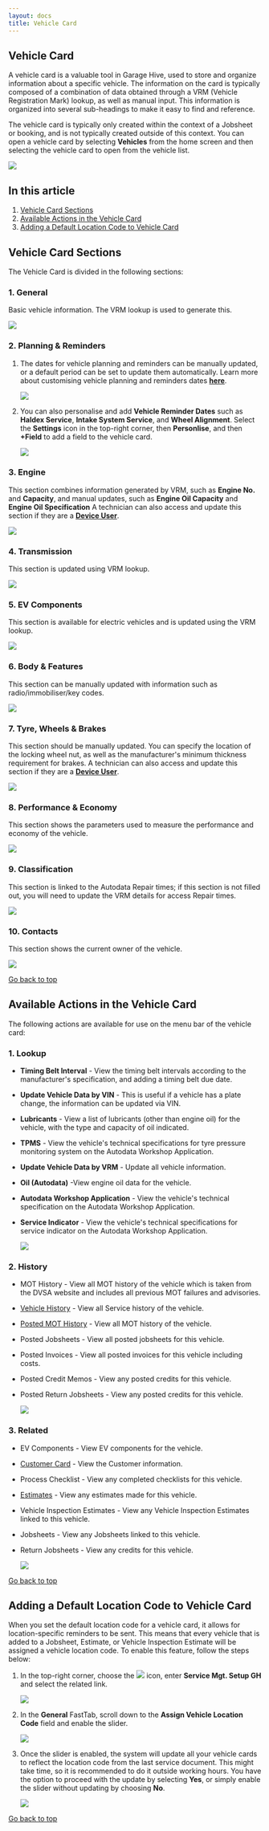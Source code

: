 ```yaml
---
layout: docs
title: Vehicle Card
---
```


<a name="top"></a>

## Vehicle Card
A vehicle card is a valuable tool in Garage Hive, used to store and organize information about a specific vehicle. The information on the card is typically composed of a combination of data obtained through a VRM (Vehicle Registration Mark) lookup, as well as manual input. This information is organized into several sub-headings to make it easy to find and reference. 

The vehicle card is typically only created within the context of a Jobsheet or booking, and is not typically created outside of this context.
You can open a vehicle card by selecting **Vehicles** from the home screen and then selecting the vehicle card to open from the vehicle list.

   ![](media/garagehive-vehicle-card0.png)

## In this article
1. [Vehicle Card Sections](#vehicle-card-sections)
2. [Available Actions in the Vehicle Card](#available-actions-in-the-vehicle-card)
3. [Adding a Default Location Code to Vehicle Card](#adding-a-default-location-code-to-vehicle-card)

## Vehicle Card Sections
The Vehicle Card is divided in the following sections:

### 1. General 
Basic vehicle information. The VRM lookup is used to generate this.

   ![](media/garagehive-vehicle-card1.png)

### 2. Planning & Reminders
1. The dates for vehicle planning and reminders can be manually updated, or a default period can be set to update them automatically. Learn more about customising vehicle planning and reminders dates [**here**](/docs/garagehive-customising-vehicle-reminder-dates.html "Customising Vehicle Reminder Dates").

   ![](media/garagehive-vehicle-card2.png)

2. You can also personalise and add **Vehicle Reminder Dates** such as **Haldex Service**, **Intake System Service**, and **Wheel Alignment**. Select the **Settings** icon in the top-right corner, then **Personlise**, and then **+Field** to add a field to the vehicle card.

   ![](media/garagehive-vehicle-card2a.png)

### 3. Engine 
This section combines information generated by VRM, such as **Engine No.** and **Capacity**, and manual updates, such as **Engine Oil Capacity** and **Engine Oil Specification** A technician can also access and update this section if they are a [**Device User**](/docs/garagehive-device-user.html "Device User").

   ![](media/garagehive-vehicle-card3.png)

### 4. Transmission 
This section is updated using VRM lookup. 

   ![](media/garagehive-vehicle-card4.png)

### 5. EV Components
This section is available for electric vehicles and is updated using the VRM lookup.

   ![](media/garagehive-vehicle-card4a.png)

### 6. Body & Features 
This section can be manually updated with information such as radio/immobiliser/key codes. 

   ![](media/garagehive-vehicle-card5.png)

### 7. Tyre, Wheels & Brakes
This section should be manually updated. You can specify the location of the locking wheel nut, as well as the manufacturer's minimum thickness requirement for brakes. A technician can also access and update this section if they are a [**Device User**](/docs/garagehive-device-user.html "Device User").

   ![](media/garagehive-vehicle-card6.png)

### 8. Performance & Economy 
This section shows the parameters used to measure the performance and economy of the vehicle.

   ![](media/garagehive-vehicle-card7.png)

### 9. Classification
This section is linked to the Autodata Repair times; if this section is not filled out, you will need to update the VRM details for access Repair times.

   ![](media/garagehive-vehicle-card8.png)

### 10. Contacts 
This section shows the current owner of the vehicle. 

   ![](media/garagehive-vehicle-card9.png)


[Go back to top](#top)

## Available Actions in the Vehicle Card
The following actions are available for use on the menu bar of the vehicle card:

### 1. Lookup 

   * **Timing Belt Interval** - View the timing belt intervals according to the manufacturer's specification, and adding a timing belt due date.
   * **Update Vehicle Data by VIN** - This is useful if a vehicle has a plate change, the information can be updated via VIN.
   * **Lubricants** - View a list of lubricants (other than engine oil) for the vehicle, with the type and capacity of oil indicated.
   * **TPMS** - View the vehicle's technical specifications for tyre pressure monitoring system on the Autodata Workshop Application.
   * **Update Vehicle Data by VRM** - Update all vehicle information.
   * **Oil (Autodata)** -View engine oil data for the vehicle.
   * **Autodata Workshop Application** - View the vehicle's technical specification on the Autodata Workshop Application.
   * **Service Indicator** - View the vehicle's technical specifications for service indicator on the Autodata Workshop Application.

      ![](media/garagehive-vehicle-card10.png)

### 2. History 

   * MOT History - View all MOT history of the vehicle which is taken from the DVSA website and includes all previous MOT failures and advisories. 
   * [Vehicle History](/docs/garagehive-service-history.html "Vehicle History") - View all Service history of the vehicle.
   * [Posted MOT History](/docs/garagehive-mot-history.html "MOT History") - View all MOT history of the vehicle. 
   * Posted Jobsheets - View all posted jobsheets for this vehicle.
   * Posted Invoices - View all posted invoices for this vehicle including costs. 
   * Posted Credit Memos - View any posted credits for this vehicle. 
   * Posted Return Jobsheets - View any posted credits for this vehicle. 

      ![](media/garagehive-vehicle-card11.png)

### 3. Related 

   * EV Components - View EV components for the vehicle.
   * [Customer Card](/docs/garagehive-create-a-customer-card.html "Customer Card") - View the Customer information.  
   * Process Checklist - View any completed checklists for this vehicle. 
   * [Estimates](/docs/garagehive-create-an-estimate.html "Estimates") - View any estimates made for this vehicle. 
   * Vehicle Inspection Estimates - View any Vehicle Inspection Estimates  linked to this vehicle.
   * Jobsheets - View any Jobsheets linked to this vehicle. 
   * Return Jobsheets - View any credits for this vehicle. 

      ![](media/garagehive-vehicle-card12.png)

   
   [Go back to top](#top)

## Adding a Default Location Code to Vehicle Card
When you set the default location code for a vehicle card, it allows for location-specific reminders to be sent. This means that every vehicle that is added to a Jobsheet, Estimate, or Vehicle Inspection Estimate will be assigned a vehicle location code. To enable this feature, follow the steps below:
1. In the top-right corner, choose the ![](media/search_icon.png) icon, enter **Service Mgt. Setup GH** and select the related link.

   ![](media/garagehive-vehicle-card13.png)

2. In the **General** FastTab, scroll down to the **Assign Vehicle Location Code** field and enable the slider.

   ![](media/garagehive-vehicle-card14.png)

3. Once the slider is enabled, the system will update all your vehicle cards to reflect the location code from the last service document. This might take time, so it is recommended to do it outside working hours. You have the option to proceed with the update by selecting **Yes**, or simply enable the slider without updating by choosing **No**.

   ![](media/garagehive-vehicle-card15.png)


[Go back to top](#top)